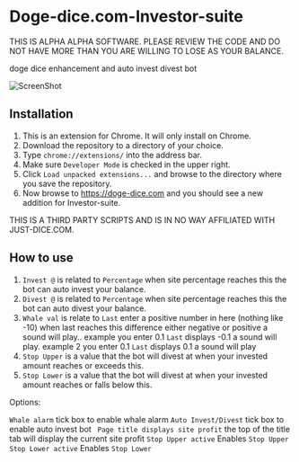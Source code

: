 Doge-dice.com-Investor-suite
============================

THIS IS ALPHA ALPHA SOFTWARE. PLEASE REVIEW THE CODE AND DO NOT HAVE MORE THAN YOU ARE WILLING TO LOSE AS YOUR BALANCE.

doge dice enhancement and auto invest divest bot

![ScreenShot](https://raw.github.com/CriticalNix/Snippets/master/IMAGES/doge-dice-investor.jpg)


Installation
------------

1. This is an extension for Chrome. It will only install on Chrome.
2. Download the repository to a directory of your choice.
2. Type `chrome://extensions/` into the address bar.
3. Make sure `Developer Mode` is checked in the upper right.
4. Click `Load unpacked extensions...` and browse to the directory where you save the repository.
5. Now browse to https://doge-dice.com and you should see a new addition for Investor-suite.

THIS IS A THIRD PARTY SCRIPTS AND IS IN NO WAY AFFILIATED WITH JUST-DICE.COM.

How to use
----------


1. `Invest @` is related to `Percentage` when site percentage reaches this the bot can auto invest your balance.
2. `Divest @` is related to `Percentage` when site percentage reaches this the bot can auto divest your balance.
3. `Whale val` is relate to `Last` enter a positive number in here (nothing like -10) when last reaches this difference either negative or positive a sound will play.. example you enter 0.1 `Last` displays -0.1 a sound will play. example 2 you enter 0.1 `Last` displays 0.1 a sound will play
4.  `Stop Upper` is a value that the bot will divest at when your invested amount reaches or exceeds this.
5. `Stop Lower` is a value that the bot will divest at when your invested amount reaches or falls below this.


Options:

`Whale alarm` tick box to enable whale alarm
`Auto Invest/Divest` tick box to enable auto invest bot
` Page title displays site profit` the top of the title tab will display the current site profit
`Stop Upper active` Enables `Stop Upper`
`Stop Lower active` Enables `Stop Lower`